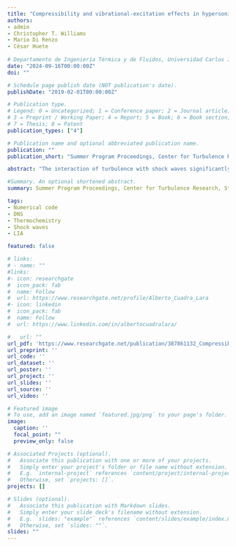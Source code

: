 ```yaml
---
title: "Compressibility and vibrational-excitation effects in hypersonic shock-turbulence interaction"
authors:
- admin
- Christopher T. Williams
- Mario Di Renzo
- César Huete
  
# Departamento de Ingeniería Térmica y de Fluidos, Universidad Carlos III de Madrid, 28911 Leganés, Spain
date: "2024-09-16T00:00:00Z"
doi: ""

# Schedule page publish date (NOT publication's date).
publishDate: "2019-02-01T00:00:00Z"

# Publication type.
# Legend: 0 = Uncategorized; 1 = Conference paper; 2 = Journal article;
# 3 = Preprint / Working Paper; 4 = Report; 5 = Book; 6 = Book section;
# 7 = Thesis; 8 = Patent
publication_types: ["4"]

# Publication name and optional abbreviated publication name.
publication: ""
publication_short: "Summer Program Proceedings, Center for Turbulence Research, Stanford University. Under review"

abstract: "The interaction of turbulence with shock waves significantly modulates the frequency and amplitude of hydrodynamic fluctuations encountered by aerospace vehicles in low-altitude hypersonic flight. In these high-speed flows, intrinsic compressibility effects emerge together with high-enthalpy phenomena in the form of internal-energy excitation. The present study directly compares direct numerical simulation and linear interaction analysis to characterize the impact of density fluctuations and endothermic processes on Mach-5 canonical shock-turbulence interaction. Both the numerical and theoretical approaches reveal that increasing upstream compressibility augments the turbulent kinetic energy (TKE) across the shock-turbulence interaction for varying turbulent Mach numbers. The effect of endothermicity is likewise assessed in each framework by introducing equilibrium vibrational excitation, which is shown to further amplify the TKE downstream of the shock."

#Summary. An optional shortened abstract.
summary: Summer Program Proceedings, Center for Turbulence Research, Stanford University.

tags:
- Numerical code
- DNS
- Thermochemistry
- Shock waves
- LIA

featured: false

# links:
# - name: ""
#links:
#- icon: researchgate
#  icon_pack: fab
#  name: Follow
#  url: https://www.researchgate.net/profile/Alberto_Cuadra_Lara
#- icon: linkedin
#  icon_pack: fab
#  name: Follow
#  url: https://www.linkedin.com/in/albertocuadralara/

#   url: ""
url_pdf: 'https://www.researchgate.net/publication/387861132_Compressibility_and_vibrational-excitation_effects_in_hypersonic_shock-turbulence_interaction'
url_preprint: ''
url_code: ''
url_dataset: ''
url_poster: ''
url_project: ''
url_slides: ''
url_source: ''
url_video: ''

# Featured image
# To use, add an image named `featured.jpg/png` to your page's folder. 
image:
  caption: ''
  focal_point: ""
  preview_only: false

# Associated Projects (optional).
#   Associate this publication with one or more of your projects.
#   Simply enter your project's folder or file name without extension.
#   E.g. `internal-project` references `content/project/internal-project/index.md`.
#   Otherwise, set `projects: []`.
projects: []

# Slides (optional).
#   Associate this publication with Markdown slides.
#   Simply enter your slide deck's filename without extension.
#   E.g. `slides: "example"` references `content/slides/example/index.md`.
#   Otherwise, set `slides: ""`.
slides: ""
---
```


